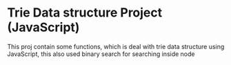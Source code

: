 # Trie Data structure Project (JavaScript)
This proj contain some functions, which is deal with trie data structure using JavaScript, this also used binary search for searching inside node
